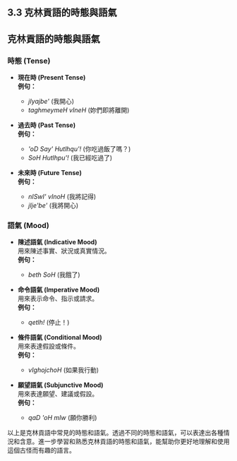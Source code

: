 ## 3.3 克林貢語的時態與語氣

## 克林貢語的時態與語氣

### 時態 (Tense)

- **現在時 (Present Tense)**  
  **例句：**  
  - *jIyajbe'* (我開心)  
  - *taghmeymeH vIneH* (妳們即將離開)  

- **過去時 (Past Tense)**  
  **例句：**  
  - *'oD Say' Hutlhqu'!* (你吃過飯了嗎？)  
  - *SoH Hutlhpu'!* (我已經吃過了)  

- **未來時 (Future Tense)**  
  **例句：**  
  - *nISwI' vInoH* (我將記得)  
  - *jIje'be'* (我將開心)  

### 語氣 (Mood)

- **陳述語氣 (Indicative Mood)**  
  用來陳述事實、狀況或真實情況。  
  **例句：**  
  - *beth SoH* (我餓了)  

- **命令語氣 (Imperative Mood)**  
  用來表示命令、指示或請求。  
  **例句：**  
  - *qetlh!* (停止！)  

- **條件語氣 (Conditional Mood)**  
  用來表達假設或條件。  
  **例句：**  
  - *vIghojchoH* (如果我行動)  

- **願望語氣 (Subjunctive Mood)**  
  用來表達願望、建議或假設。  
  **例句：**  
  - *qaD 'oH mIw* (願你勝利)  

以上是克林貢語中常見的時態和語氣。透過不同的時態和語氣，可以表達出各種情況和含意。進一步學習和熟悉克林貢語的時態和語氣，能幫助你更好地理解和使用這個古怪而有趣的語言。